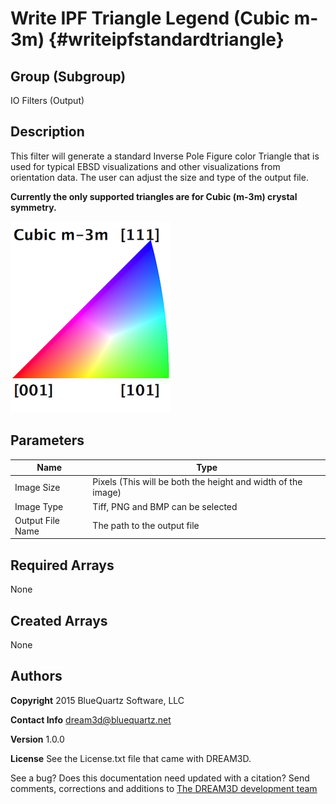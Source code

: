 Write IPF Triangle Legend (Cubic m-3m) {#writeipfstandardtriangle}
=====

## Group (Subgroup) ##
IO Filters (Output)


## Description ##
This filter will generate a standard Inverse Pole Figure color Triangle that is used for typical EBSD visualizations and other visualizations from orientation data. The user can adjust the size and type of the output file.

**Currently the only supported triangles are for Cubic (m-3m) crystal symmetry.**

![Example Output from Filter](images/IPFFilterLegend.png)

## Parameters ##
| Name             | Type |
|------------------|------|
| Image Size | Pixels (This will be both the height and width of the image) |  
| Image Type | Tiff, PNG and BMP can be selected |  
| Output File Name |  The path to the output file |


## Required Arrays ##

None

## Created Arrays ##

None

## Authors ##

**Copyright** 2015 BlueQuartz Software, LLC

**Contact Info** dream3d@bluequartz.net

**Version** 1.0.0

**License**  See the License.txt file that came with DREAM3D.


See a bug? Does this documentation need updated with a citation? Send comments, corrections and additions to [The DREAM3D development team](mailto:dream3d@bluequartz.net?subject=Documentation%20Correction)


